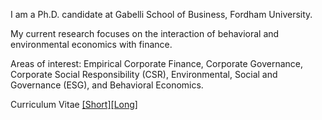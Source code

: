 I am a Ph.D. candidate at Gabelli School of Business, Fordham University.

My current research focuses on the interaction of behavioral and environmental economics with finance.

Areas of interest: Empirical Corporate Finance, Corporate Governance, Corporate Social Responsibility (CSR), Environmental, Social and Governance (ESG), and Behavioral Economics.


Curriculum Vitae [[Short]]("/pdf/CV_13thMay_2021.pdf")[[Long]]("/pdf/Jeet_CV_latest.pdf")
